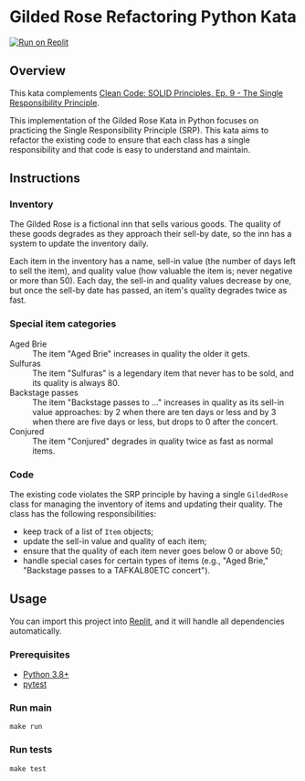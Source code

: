 # Gilded Rose Refactoring Python Kata

[![Run on Replit](https://replit.com/badge/github/Coding-Cuddles/gilded-rose-refactoring-python-kata)](https://replit.com/new/github/Coding-Cuddles/gilded-rose-refactoring-python-kata)

## Overview

This kata complements [Clean Code: SOLID Principles, Ep. 9 - The Single Responsibility Principle](https://cleancoders.com/episode/clean-code-episode-9).

This implementation of the Gilded Rose Kata in Python focuses on practicing the
Single Responsibility Principle (SRP). This kata aims to refactor the existing
code to ensure that each class has a single responsibility and that code is
easy to understand and maintain.

## Instructions

### Inventory

The Gilded Rose is a fictional inn that sells various goods. The quality of
these goods degrades as they approach their sell-by date, so the inn has a
system to update the inventory daily.

Each item in the inventory has a name, sell-in value (the number of days left
to sell the item), and quality value (how valuable the item is; never negative
or more than 50). Each day, the sell-in and quality values decrease by one, but
once the sell-by date has passed, an item's quality degrades twice as fast.

### Special item categories
<dl>
  <dt>Aged Brie</dt>
  <dd>The item "Aged Brie" increases in quality the older it gets.</dd>

  <dt>Sulfuras</dt>
  <dd>The item "Sulfuras" is a legendary item that never has to be sold, and
  its quality is always 80.</dd>

  <dt>Backstage passes</dt>
  <dd>The item "Backstage passes to ..." increases in quality as its sell-in
  value approaches: by 2 when there are ten days or less and by 3 when there
  are five days or less, but drops to 0 after the concert.</dd>

  <dt>Conjured</dt>
  <dd>The item "Conjured" degrades in quality twice as fast as normal items.</dd>
</dl>

### Code

The existing code violates the SRP principle by having a single `GildedRose`
class for managing the inventory of items and updating their quality. The class
has the following responsibilities:

  * keep track of a list of `Item` objects;
  * update the sell-in value and quality of each item;
  * ensure that the quality of each item never goes below 0 or above 50;
  * handle special cases for certain types of items (e.g., "Aged Brie,"
    "Backstage passes to a TAFKAL80ETC concert").

## Usage

You can import this project into [Replit](https://replit.com), and it will
handle all dependencies automatically.

### Prerequisites

* [Python 3.8+](https://www.python.org/)
* [pytest](https://pytest.org)

### Run main

```console
make run
```

### Run tests

```console
make test
```
